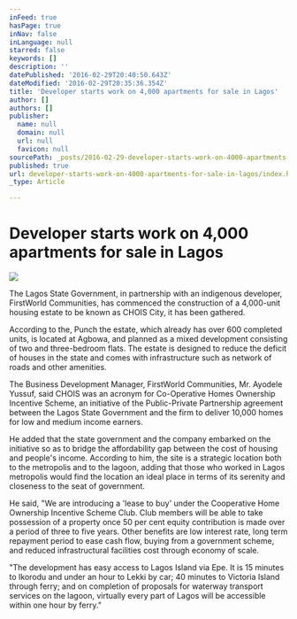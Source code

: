 ```yaml
---
inFeed: true
hasPage: true
inNav: false
inLanguage: null
starred: false
keywords: []
description: ''
datePublished: '2016-02-29T20:40:50.643Z'
dateModified: '2016-02-29T20:35:36.354Z'
title: 'Developer starts work on 4,000 apartments for sale in Lagos'
author: []
authors: []
publisher:
  name: null
  domain: null
  url: null
  favicon: null
sourcePath: _posts/2016-02-29-developer-starts-work-on-4000-apartments-for-sale-in-lagos.md
published: true
url: developer-starts-work-on-4000-apartments-for-sale-in-lagos/index.html
_type: Article

---
```

# Developer starts work on 4,000 apartments for sale in Lagos
![](https://the-grid-user-content.s3-us-west-2.amazonaws.com/c45a26c5-a994-4a27-b581-c89280322ef7.jpg)

The Lagos State Government, in partnership with an indigenous developer, FirstWorld Communities, has commenced the construction of a 4,000-unit housing estate to be known as CHOIS City, it has been gathered.

According to the, Punch the estate, which already has over 600 completed units, is located at Agbowa, and planned as a mixed development consisting of two and three-bedroom flats. The estate is designed to reduce the deficit of houses in the state and comes with infrastructure such as network of roads and other amenities.

The Business Development Manager, FirstWorld Communities, Mr. Ayodele Yussuf, said CHOIS was an acronym for Co-Operative Homes Ownership Incentive Scheme, an initiative of the Public-Private Partnership agreement between the Lagos State Government and the firm to deliver 10,000 homes for low and medium income earners.

He added that the state government and the company embarked on the initiative so as to bridge the affordability gap between the cost of housing and people's income. According to him, the site is a strategic location both to the metropolis and to the lagoon, adding that those who worked in Lagos metropolis would find the location an ideal place in terms of its serenity and closeness to the seat of government.

He said, "We are introducing a 'lease to buy' under the Cooperative Home Ownership Incentive Scheme Club. Club members will be able to take possession of a property once 50 per cent equity contribution is made over a period of three to five years. Other benefits are low interest rate, long term repayment period to ease cash flow, buying from a government scheme, and reduced infrastructural facilities cost through economy of scale.

"The development has easy access to Lagos Island via Epe. It is 15 minutes to Ikorodu and under an hour to Lekki by car; 40 minutes to Victoria Island through ferry; and on completion of proposals for waterway transport services on the lagoon, virtually every part of Lagos will be accessible within one hour by ferry."